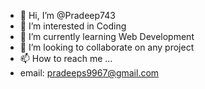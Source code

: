 - 👋 Hi, I’m @Pradeep743
- 👀 I’m interested in Coding
- 🌱 I’m currently learning Web Development
- 💞️ I’m looking to collaborate on any project
- 📫 How to reach me ...
- email: pradeeps9967@gmail.com

<!---
Pradeep743/Pradeep743 is a ✨ special ✨ repository because its `README.md` (this file) appears on your GitHub profile.
You can click the Preview link to take a look at your changes.
--->
